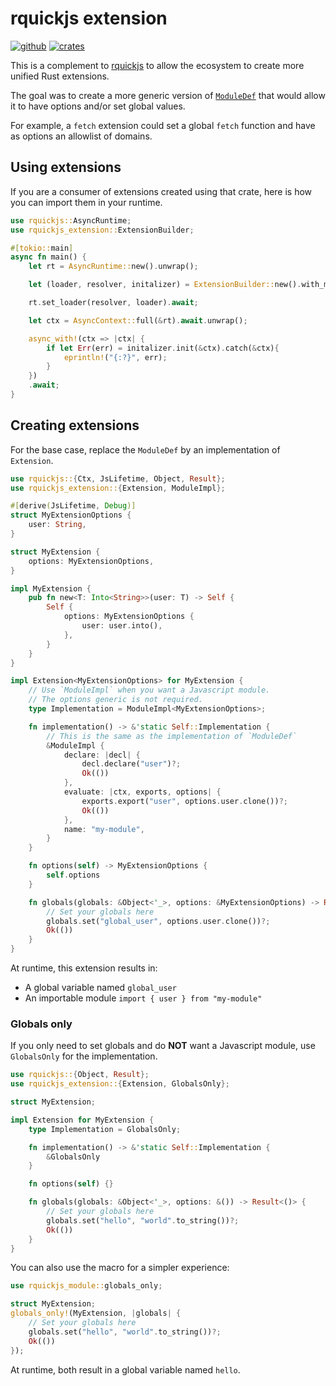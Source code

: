 # rquickjs extension

[![github](https://img.shields.io/badge/github-rquickjs/rquickjs-extension.svg?style=for-the-badge&logo=github)](https://github.com/rquickjs/rquickjs-extension)
[![crates](https://img.shields.io/crates/v/rquickjs-extension.svg?style=for-the-badge&color=fc8d62&logo=rust)](https://crates.io/crates/rquickjs-extension)

This is a complement to [rquickjs](https://github.com/DelSkayn/rquickjs) to allow the ecosystem to create more unified Rust extensions.

The goal was to create a more generic version of [`ModuleDef`](https://docs.rs/rquickjs/latest/rquickjs/module/trait.ModuleDef.html) that would allow it to have options and/or set global values.

For example, a `fetch` extension could set a global `fetch` function and have as options an allowlist of domains.

## Using extensions

If you are a consumer of extensions created using that crate, here is how you can import them in your runtime.

```rust
use rquickjs::AsyncRuntime;
use rquickjs_extension::ExtensionBuilder;

#[tokio::main]
async fn main() {
    let rt = AsyncRuntime::new().unwrap();

    let (loader, resolver, initalizer) = ExtensionBuilder::new().with_module(MyExtension).build();

    rt.set_loader(resolver, loader).await;

    let ctx = AsyncContext::full(&rt).await.unwrap();

    async_with!(ctx => |ctx| {
        if let Err(err) = initalizer.init(&ctx).catch(&ctx){
            eprintln!("{:?}", err);
        }
    })
    .await;
}
```

## Creating extensions

For the base case, replace the `ModuleDef` by an implementation of `Extension`.

```rust
use rquickjs::{Ctx, JsLifetime, Object, Result};
use rquickjs_extension::{Extension, ModuleImpl};

#[derive(JsLifetime, Debug)]
struct MyExtensionOptions {
    user: String,
}

struct MyExtension {
    options: MyExtensionOptions,
}

impl MyExtension {
    pub fn new<T: Into<String>>(user: T) -> Self {
        Self {
            options: MyExtensionOptions {
                user: user.into(),
            },
        }
    }
}

impl Extension<MyExtensionOptions> for MyExtension {
    // Use `ModuleImpl` when you want a Javascript module.
    // The options generic is not required.
    type Implementation = ModuleImpl<MyExtensionOptions>;

    fn implementation() -> &'static Self::Implementation {
        // This is the same as the implementation of `ModuleDef`
        &ModuleImpl {
            declare: |decl| {
                decl.declare("user")?;
                Ok(())
            },
            evaluate: |ctx, exports, options| {
                exports.export("user", options.user.clone())?;
                Ok(())
            },
            name: "my-module",
        }
    }

    fn options(self) -> MyExtensionOptions {
        self.options
    }

    fn globals(globals: &Object<'_>, options: &MyExtensionOptions) -> Result<()> {
        // Set your globals here
        globals.set("global_user", options.user.clone())?;
        Ok(())
    }
}
```

At runtime, this extension results in:

- A global variable named `global_user`
- An importable module `import { user } from "my-module"`

### Globals only

If you only need to set globals and do **NOT** want a Javascript module, use `GlobalsOnly` for the implementation.

```rust
use rquickjs::{Object, Result};
use rquickjs_extension::{Extension, GlobalsOnly};

struct MyExtension;

impl Extension for MyExtension {
    type Implementation = GlobalsOnly;

    fn implementation() -> &'static Self::Implementation {
        &GlobalsOnly
    }

    fn options(self) {}

    fn globals(globals: &Object<'_>, options: &()) -> Result<()> {
        // Set your globals here
        globals.set("hello", "world".to_string())?;
        Ok(())
    }
}
```

You can also use the macro for a simpler experience:

```rust
use rquickjs_module::globals_only;

struct MyExtension;
globals_only!(MyExtension, |globals| {
    // Set your globals here
    globals.set("hello", "world".to_string())?;
    Ok(())
});
```

At runtime, both result in a global variable named `hello`.
